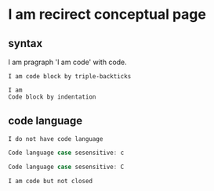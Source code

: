 
# I am recirect conceptual page

## syntax

I am pragraph 'I am code' with code.

```
I am code block by triple-backticks
```

    I am
    Code block by indentation


## code language

```
I do not have code language
```

```c
Code language case sesensitive: c
```

```C
Code language case sesensitive: C
```

```csharp
I am code but not closed
